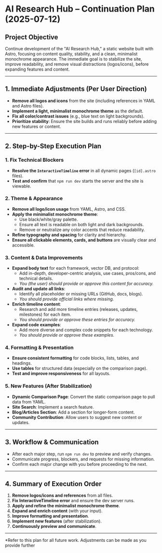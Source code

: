 # AI Research Hub – Continuation Plan (2025-07-12)

## Project Objective

Continue development of the "AI Research Hub," a static website built with Astro, focusing on content quality, stability, and a clean, minimalist monochrome appearance. The immediate goal is to stabilize the site, improve readability, and remove visual distractions (logos/icons), before expanding features and content.

---

## 1. Immediate Adjustments (Per User Direction)

- **Remove all logos and icons** from the site (including references in YAML and Astro files).
- **Implement a light, minimalist monochrome theme** as the default.
- **Fix all color/contrast issues** (e.g., blue text on light backgrounds).
- **Prioritize stability**: Ensure the site builds and runs reliably before adding new features or content.

---

## 2. Step-by-Step Execution Plan

### 1. Fix Technical Blockers

- **Resolve the `InteractiveTimeline` error** in all dynamic pages (`[id].astro` files).
- **Test and confirm** that `npm run dev` starts the server and the site is viewable.

### 2. Theme & Appearance

- **Remove all logo/icon usage** from YAML, Astro, and CSS.
- **Apply the minimalist monochrome theme**:
  - Use black/white/gray palette.
  - Ensure all text is readable on both light and dark backgrounds.
  - Remove or neutralize any color accents that reduce readability.
- **Refine typography and spacing** for clarity and hierarchy.
- **Ensure all clickable elements, cards, and buttons** are visually clear and accessible.

### 3. Content & Data Improvements

- **Expand body text** for each framework, vector DB, and protocol:
  - Add in-depth, developer-centric analysis, use cases, pros/cons, and technical details.
  - *You (the user) should provide or approve this content for accuracy.*
- **Audit and update all links**:
  - Identify all placeholder or missing URLs (GitHub, docs, blogs).
  - *You should provide official links where missing.*
- **Enrich timeline content**:
  - Research and add more timeline entries (releases, updates, milestones) for each item.
  - *You should provide or approve these entries for accuracy.*
- **Expand code examples**:
  - Add more diverse and complex code snippets for each technology.
  - *You should provide or approve these examples.*

### 4. Formatting & Presentation

- **Ensure consistent formatting** for code blocks, lists, tables, and headings.
- **Use tables** for structured data (especially on the comparison page).
- **Test and improve responsiveness** for all layouts.

### 5. New Features (After Stabilization)

- **Dynamic Comparison Page**: Convert the static comparison page to pull data from YAML.
- **Site Search**: Implement a search feature.
- **Blog/Articles Section**: Add a section for longer-form content.
- **Community Contribution**: Allow users to suggest new content or updates.

---

## 3. Workflow & Communication

- After each major step, run `npm run dev` to preview and verify changes.
- Communicate progress, blockers, and requests for missing information.
- Confirm each major change with you before proceeding to the next.

---

## 4. Summary of Execution Order

1. **Remove logos/icons and references** from all files.
2. **Fix InteractiveTimeline error** and ensure the dev server runs.
3. **Apply and refine the minimalist monochrome theme**.
4. **Expand and enrich content** (with your input).
5. **Improve formatting and presentation**.
6. **Implement new features** (after stabilization).
7. **Continuously preview and communicate**.

---

*Refer to this plan for all future work. Adjustments can be made as you provide further